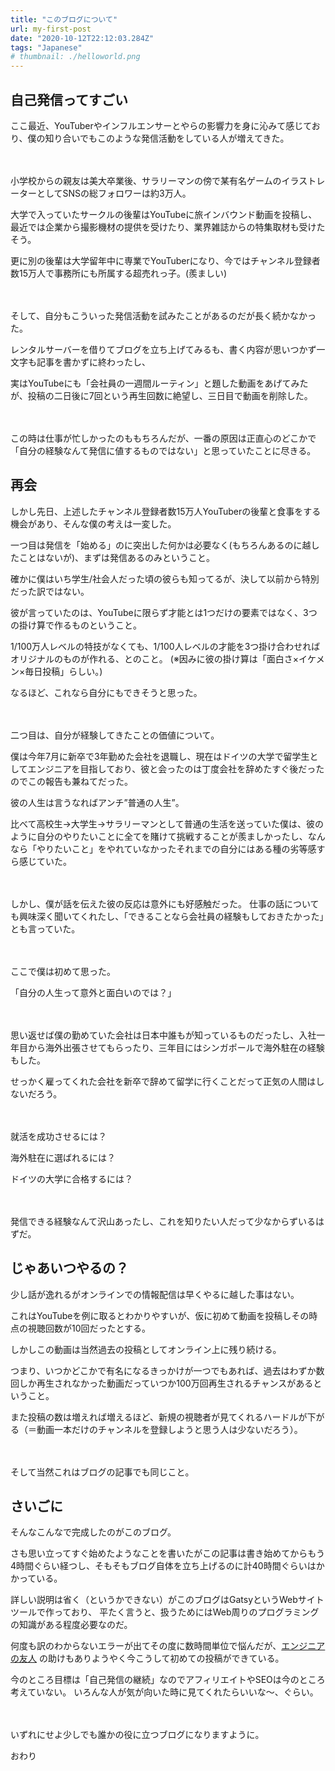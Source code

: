 ```yaml
---
title: "このブログについて"
url: my-first-post
date: "2020-10-12T22:12:03.284Z"
tags: "Japanese"
# thumbnail: ./helloworld.png
---
```


## 自己発信ってすごい

ここ最近、YouTuberやインフルエンサーとやらの影響力を身に沁みて感じており、僕の知り合いでもこのような発信活動をしている人が増えてきた。

<br></br>小学校からの親友は美大卒業後、サラリーマンの傍で某有名ゲームのイラストレーターとしてSNSの総フォロワーは約3万人。

大学で入っていたサークルの後輩はYouTubeに旅インバウンド動画を投稿し、最近では企業から撮影機材の提供を受けたり、業界雑誌からの特集取材も受けたそう。

更に別の後輩は大学留年中に専業でYouTuberになり、今ではチャンネル登録者数15万人で事務所にも所属する超売れっ子。(羨ましい)

<br></br>そして、自分もこういった発信活動を試みたことがあるのだが長く続かなかった。

レンタルサーバーを借りてブログを立ち上げてみるも、書く内容が思いつかず一文字も記事を書かずに終わったし、

実はYouTubeにも「会社員の一週間ルーティン」と題した動画をあげてみたが、投稿の二日後に7回という再生回数に絶望し、三日目で動画を削除した。

<br></br>この時は仕事が忙しかったのももちろんだが、一番の原因は正直心のどこかで「自分の経験なんて発信に値するものではない」と思っていたことに尽きる。


## 再会

しかし先日、上述したチャンネル登録者数15万人YouTuberの後輩と食事をする機会があり、そんな僕の考えは一変した。

一つ目は発信を「始める」のに突出した何かは必要なく(もちろんあるのに越したことはないが)、まずは発信あるのみということ。

確かに僕はいち学生/社会人だった頃の彼らも知ってるが、決して以前から特別だった訳ではない。

彼が言っていたのは、YouTubeに限らず才能とは1つだけの要素ではなく、3つの掛け算で作るものということ。

1/100万人レベルの特技がなくても、1/100人レベルの才能を3つ掛け合わせればオリジナルのものが作れる、とのこと。
(※因みに彼の掛け算は「面白さ×イケメン×毎日投稿」らしい。)

なるほど、これなら自分にもできそうと思った。


<br></br>
二つ目は、自分が経験してきたことの価値について。


僕は今年7月に新卒で3年勤めた会社を退職し、現在はドイツの大学で留学生としてエンジニアを目指しており、彼と会ったのは丁度会社を辞めたすぐ後だったのでこの報告も兼ねてだった。

彼の人生は言うなればアンチ”普通の人生”。

比べて高校生->大学生->サラリーマンとして普通の生活を送っていた僕は、彼のように自分のやりたいことに全てを賭けて挑戦することが羨ましかったし、なんなら「やりたいこと」をやれていなかったそれまでの自分にはある種の劣等感すら感じていた。

<br></br>しかし、僕が話を伝えた彼の反応は意外にも好感触だった。
仕事の話についても興味深く聞いてくれたし、「できることなら会社員の経験もしておきたかった」とも言っていた。

<br></br>ここで僕は初めて思った。

「自分の人生って意外と面白いのでは？」

<br></br>思い返せば僕の勤めていた会社は日本中誰もが知っているものだったし、入社一年目から海外出張させてもらったり、三年目にはシンガポールで海外駐在の経験もした。

せっかく雇ってくれた会社を新卒で辞めて留学に行くことだって正気の人間はしないだろう。


<br></br>就活を成功させるには？

海外駐在に選ばれるには？

ドイツの大学に合格するには？


<br></br>発信できる経験なんて沢山あったし、これを知りたい人だって少なからずいるはずだ。


## じゃあいつやるの？

少し話が逸れるがオンラインでの情報配信は早くやるに越した事はない。

これはYouTubeを例に取るとわかりやすいが、仮に初めて動画を投稿しその時点の視聴回数が10回だったとする。

しかしこの動画は当然過去の投稿としてオンライン上に残り続ける。

つまり、いつかどこかで有名になるきっかけが一つでもあれば、過去はわずか数回しか再生されなかった動画だっていつか100万回再生されるチャンスがあるということ。

また投稿の数は増えれば増えるほど、新規の視聴者が見てくれるハードルが下がる（＝動画一本だけのチャンネルを登録しようと思う人は少ないだろう）。

<br></br>そして当然これはブログの記事でも同じこと。


## さいごに

そんなこんなで完成したのがこのブログ。

さも思い立ってすぐ始めたようなことを書いたがこの記事は書き始めてからもう4時間ぐらい経つし、そもそもブログ自体を立ち上げるのに計40時間ぐらいはかかっている。

詳しい説明は省く（というかできない）がこのブログはGatsyというWebサイトツールで作っており、
平たく言うと、扱うためにはWeb周りのプログラミングの知識がある程度必要なのだ。

何度も訳のわからないエラーが出てその度に数時間単位で悩んだが、[エンジニアの友人](https://taiga.pw/) の助けもありようやく今こうして初めての投稿ができている。

今のところ目標は「自己発信の継続」なのでアフィリエイトやSEOは今のところ考えていない。
いろんな人が気が向いた時に見てくれたらいいな〜、ぐらい。

<br></br>いずれにせよ少しでも誰かの役に立つブログになりますように。


おわり
